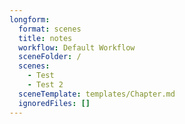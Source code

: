```yaml
---
longform:
  format: scenes
  title: notes
  workflow: Default Workflow
  sceneFolder: /
  scenes:
    - Test
    - Test 2
  sceneTemplate: templates/Chapter.md
  ignoredFiles: []
---
```

